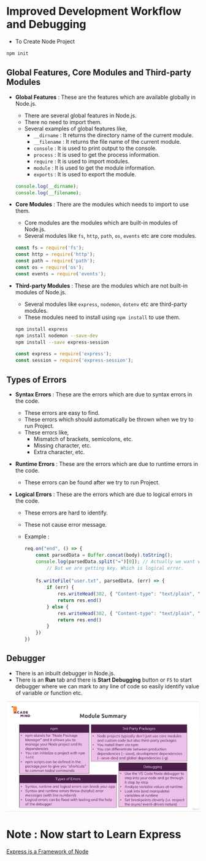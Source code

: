 # Improved Development Workflow and Debugging

- To Create Node Project

```js
npm init
```

## Global Features, Core Modules and Third-party Modules

- **Global Features** : These are the features which are available globally in Node.js.

    - There are several global features in Node.js.
    - There no need to import them.
    - Several examples of global features like,
        - `__dirname` : It returns the directory name of the current module.
        - `__filename` : It returns the file name of the current module.
        - `console` : It is used to print output to the console.
        - `process` : It is used to get the process information.
        - `require` : It is used to import modules.
        - `module` : It is used to get the module information.
        - `exports` : It is used to export the module.

    ```js
    console.log(__dirname);
    console.log(__filename);
    ```

- **Core Modules** : There are the modules which needs to import to use them.
    - Core modules are the modules which are built-in modules of Node.js.
    - Several modules like `fs`, `http`, `path`, `os`, `events` etc are core modules.

    ```js
    const fs = require('fs');
    const http = require('http');
    const path = require('path');
    const os = require('os');
    const events = require('events');
    ```


- **Third-party Modules** : These are the modules which are not built-in modules of Node.js.
    - Several modules like `express`, `nodemon`, `dotenv` etc are third-party modules.
    - These modules need to install using `npm install` to use them.

    ```bash
    npm install express
    npm install nodemon --save-dev
    npm install --save express-session
    ```

    ```js
    const express = require('express');
    const session = require('express-session');
    ```

## Types of Errors

- **Syntax Errors** : These are the errors which are due to syntax errors in the code.
    - These errors are easy to find.
    - These errors which should automatically be thrown when we try to run Project.
    - These errors like, 
        - Mismatch of brackets, semicolons, etc.
        - Missing character, etc.
        - Extra character, etc.

- **Runtime Errors** : These are the errors which are due to runtime errors in the code.
    - These errors can be found after we try to run Project.

- **Logical Errors** : These are the errors which are due to logical errors in the code.
    - These errors are hard to identify.
    - These not cause error message.

    - Example :
        ```js
        req.on("end", () => {
            const parsedData = Buffer.concat(body).toString();
            console.log(parsedData.split("=")[0]); // Actually we want value.
                // But we are getting key. Which is logical error.

            fs.writeFile("user.txt", parsedData, (err) => {
                if (err) {
                    res.writeHead(302, { "Content-type": "text/plain", "Location": "/fail" })
                    return res.end()
                } else {
                    res.writeHead(302, { "Content-type": "text/plain", "Location": "/success" })
                    return res.end()
                }
            })
        })
        ```

## Debugger

- There is an inbuilt debugger in Node.js.
- There is an **Run** tab and there is **Start Debugging** button or `F5` to start debugger where we can mark to any line of code so easily identify value of variable or function etc.


![wrap up of Improved Development](./Wrap%20up.png)

# Note : Now start to Learn Express

[Express is a Framework of Node](../Express%20JS/Basics/intro.md)